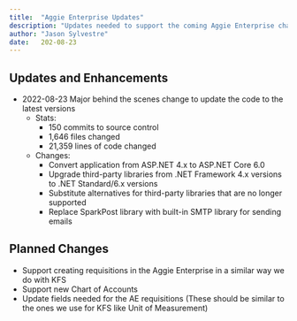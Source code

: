 ```yaml
---
title:  "Aggie Enterprise Updates"
description: "Updates needed to support the coming Aggie Enterprise changes in 2023"
author: "Jason Sylvestre"
date:   202-08-23
---
```


## Updates and Enhancements
* 2022-08-23 Major behind the scenes change to update the code to the latest versions
  * Stats: 
    * 150 commits to source control
    * 1,646 files changed
    * 21,359 lines of code changed
  * Changes: 
    * Convert application from ASP.NET 4.x to ASP.NET Core 6.0
    * Upgrade third-party libraries from .NET Framework 4.x versions to .NET Standard/6.x versions
    * Substitute alternatives for third-party libraries that are no longer supported
    * Replace SparkPost library with built-in SMTP library for sending emails


## Planned Changes
* Support creating requisitions in the Aggie Enterprise in a similar way we do with KFS 
* Support new Chart of Accounts
* Update fields needed for the AE requisitions (These should be similar to the ones we use for KFS like Unit of Measurement) 

